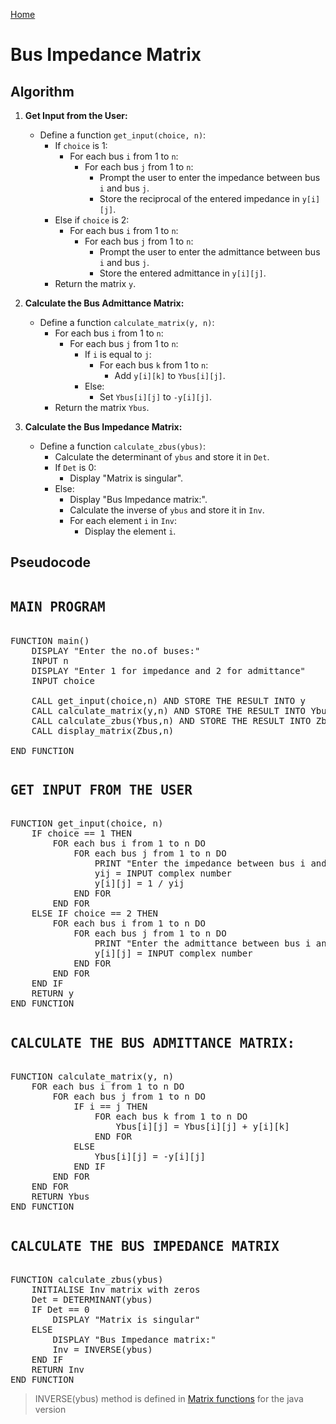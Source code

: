 [Home](./README.md)

# Bus Impedance Matrix


## Algorithm

1. **Get Input from the User:**
    - Define a function `get_input(choice, n)`:
        - If `choice` is 1:
            - For each bus `i` from 1 to `n`:
                - For each bus `j` from 1 to `n`:
                    - Prompt the user to enter the impedance between bus `i` and bus `j`.
                    - Store the reciprocal of the entered impedance in `y[i][j]`.
        - Else if `choice` is 2:
            - For each bus `i` from 1 to `n`:
                - For each bus `j` from 1 to `n`:
                    - Prompt the user to enter the admittance between bus `i` and bus `j`.
                    - Store the entered admittance in `y[i][j]`.
        - Return the matrix `y`.

2. **Calculate the Bus Admittance Matrix:**
    - Define a function `calculate_matrix(y, n)`:
        - For each bus `i` from 1 to `n`:
            - For each bus `j` from 1 to `n`:
                - If `i` is equal to `j`:
                    - For each bus `k` from 1 to `n`:
                        - Add `y[i][k]` to `Ybus[i][j]`.
                - Else:
                    - Set `Ybus[i][j]` to `-y[i][j]`.
        - Return the matrix `Ybus`.

3. **Calculate the Bus Impedance Matrix:**
    - Define a function `calculate_zbus(ybus)`:
        - Calculate the determinant of `ybus` and store it in `Det`.
        - If `Det` is 0:
            - Display "Matrix is singular".
        - Else:
            - Display "Bus Impedance matrix:".
            - Calculate the inverse of `ybus` and store it in `Inv`.
            - For each element `i` in `Inv`:
                - Display the element `i`.


## Pseudocode

<pre>
<h2><b>MAIN PROGRAM </b></h2>
FUNCTION main()
    DISPLAY "Enter the no.of buses:"
    INPUT n
    DISPLAY "Enter 1 for impedance and 2 for admittance"
    INPUT choice

    CALL get_input(choice,n) AND STORE THE RESULT INTO y
    CALL calculate_matrix(y,n) AND STORE THE RESULT INTO Ybus
    CALL calculate_zbus(Ybus,n) AND STORE THE RESULT INTO Zbus
    CALL display_matrix(Zbus,n)
    
END FUNCTION
</pre>
<pre>
<h2>GET INPUT FROM THE USER</h2>
FUNCTION get_input(choice, n)
    IF choice == 1 THEN
        FOR each bus i from 1 to n DO
            FOR each bus j from 1 to n DO
                PRINT "Enter the impedance between bus i and bus j:"
                yij = INPUT complex number
                y[i][j] = 1 / yij
            END FOR
        END FOR
    ELSE IF choice == 2 THEN
        FOR each bus i from 1 to n DO
            FOR each bus j from 1 to n DO
                PRINT "Enter the admittance between bus i and bus j:"
                y[i][j] = INPUT complex number
            END FOR
        END FOR
    END IF
    RETURN y
END FUNCTION
</pre>

<pre>
<h2><b>CALCULATE THE BUS ADMITTANCE MATRIX: </b></h2>
FUNCTION calculate_matrix(y, n)
    FOR each bus i from 1 to n DO
        FOR each bus j from 1 to n DO
            IF i == j THEN
                FOR each bus k from 1 to n DO
                    Ybus[i][j] = Ybus[i][j] + y[i][k]
                END FOR
            ELSE
                Ybus[i][j] = -y[i][j]
            END IF
        END FOR
    END FOR
    RETURN Ybus
END FUNCTION
</pre>
<pre>
<h2><b>CALCULATE THE BUS IMPEDANCE MATRIX</b></h2>
FUNCTION calculate_zbus(ybus)
    INITIALISE Inv matrix with zeros
    Det = DETERMINANT(ybus)
    IF Det == 0
        DISPLAY "Matrix is singular"
    ELSE
        DISPLAY "Bus Impedance matrix:"
        Inv = INVERSE(ybus)
    END IF
    RETURN Inv
END FUNCTION
</pre>

> INVERSE(ybus) method is defined in [Matrix functions](./matrix-functions.md) for the java version